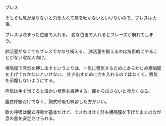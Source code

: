 ブレス

そもそも息が足りないと力を入れて息を吐かないといけないので、ブレスは大事。

ブレスは決まった位置で入れる。
変な位置で入れるとフレーズが崩れてしまう。

肺活量がなくてもブレスでかなり補える。
肺活量を鍛えるのは技術的にやることがない暇な人向け。

横隔膜で呼気を押し出すというよりは、一気に吸気するためにあらかじめ横隔膜を上げておかないといけない。
吐き出すために力を入れるのではなくて、吸気を邪魔しないようにする。

呼気は手を当てると温かい状態を維持する。腹から出さないと冷たくなる。

腹式呼吸だけでなく、胸式呼吸も練習した方がいい。

歌の呼吸は腹式呼吸が基本だけど、できれば吐く時も横隔膜を下げたままの方が息の量を安定させられる。
